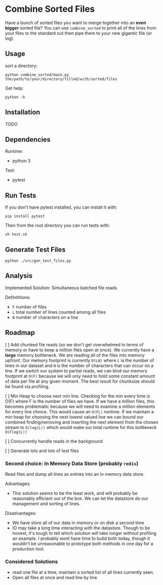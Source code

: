 # Combine Sorted Files
Have a bunch of sorted files you want to merge together into an **even bigger** sorted file?
You can use `combine_sorted` to print all of the lines from your files to the standard out then pipe them
to your new gigantic file (or log).

## Usage
sort a directory:

    python combine_sorted/main.py the/path/to/your/directory/filled/with/sorted/files

Get help:

    python -h

## Installation
TODO

## Dependencies

Runtime:
* python 3

Test:
* pytest

## Run Tests
If you don't have pytest installed, you can install it with:

    pip install pytest

 Then from the root directory you can run tests with:

    sh test.sh


## Generate Test Files

    python ./src/gen_test_files.py

## Analysis

Implemented Solution: Simultaneous batched file reads

Definititions:

* `F` number of files
* `L` total number of lines counted among all files
* `N` number of characters on a line

## Roadmap

[ ] Add chunked file reads (so we don't get overwhelmed in terms of memory or have to keep a million files open at once).
We currently have a **large** memory bottleneck. We are reading all of the files into memory upfront. Our memory footprint is
currently `O(LN)` where `L` is the number of lines in our dataset and `N` is the number of characters that can occur on
a line. If we switch our system to partial reads, we can bind our memory footprint at `O(F)` because we will only need
to hold some constant amount of data per file at any given moment. The best result for chunksize should be found via
profiling.

[ ] Min Heap to choose next min line. Checking for the min every time is O(F) where F is the number of files we have.
If we have a million files, this becomes problematic because we will need to examine a million elements for every line
choice. This would cause an `O(FL)` runtime. If we maintain a min heap for choosing the next lowest valued line we can
bound our combined finding/removing and inserting the next element from the chosen stream to `O(log(L))` which would
make our total runtime for this bottleneck `O(Flog(L))`

[ ] Concurrently handle reads in the background

[ ] Generate lots and lots of test files

### Second choice: In Memory Data Store (probably `redis`)
Read files and dump all lines as entries into an in memory data store.

Advantages:
  - This solution seems to be the least work, and will probably be reasonably efficient out of the box.
  We can let the datastore do our management and sorting of lines.

Disadvantages:
  - We have store all of our data in memory or on disk a second time
  - IO may take a long time interacting with the datastore.
  Though to be honest, it's tough to tell which solution will take longer without profiling an example.
  I probably wont have time to build both today, though it wouldn't be unreasonable to prototype both methods
  in one day for a production tool.

### Considered Solutions
- read one file at a time, maintain a sorted list of all lines currently seen.
- Open all files at once and read line by line